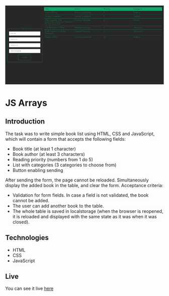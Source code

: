 ![Book List](https://github.com/jwywrocki/portfolio/blob/main/img/projects/task_2.png?raw=true)

# JS Arrays

## Introduction

The task was to write simple book list using HTML, CSS and JavaScript, which will contain a form that accepts the following fields:

-   Book title (at least 1 character)
-   Book author (at least 3 characters)
-   Reading priority (numbers from 1 do 5)
-   List with categories (3 categories to choose from)
-   Button enabling sending

After sending the form, the page cannot be reloaded. Simultaneously display the added book in the table, and clear the form.
Acceptance criteria:

-   Validation for form fields. In case a field is not validated, the book cannot be added.
-   The user can add another book to the table.
-   The whole table is saved in localstorage (when the browser is reopened, it is reloaded and displayed with the same state as it was when it was closed).

## Technologies

-   HTML
-   CSS
-   JavaScript

## Live

You can see it live [here](https://jwywrocki.github.io/task_2/)
